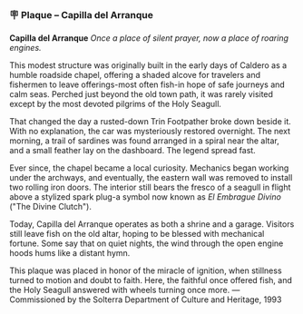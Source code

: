 ### 🪧 **Plaque – Capilla del Arranque**

**Capilla del Arranque**
*Once a place of silent prayer, now a place of roaring engines.*

This modest structure was originally built in the early days of Caldero as a humble roadside chapel, offering a shaded alcove for travelers and fishermen to leave offerings-most often fish-in hope of safe journeys and calm seas. Perched just beyond the old town path, it was rarely visited except by the most devoted pilgrims of the Holy Seagull.

That changed the day a rusted-down Trin Footpather broke down beside it. With no explanation, the car was mysteriously restored overnight. The next morning, a trail of sardines was found arranged in a spiral near the altar, and a small feather lay on the dashboard. The legend spread fast.

Ever since, the chapel became a local curiosity. Mechanics began working under the archways, and eventually, the eastern wall was removed to install two rolling iron doors. The interior still bears the fresco of a seagull in flight above a stylized spark plug-a symbol now known as *El Embrague Divino* ("The Divine Clutch").

Today, Capilla del Arranque operates as both a shrine and a garage. Visitors still leave fish on the old altar, hoping to be blessed with mechanical fortune. Some say that on quiet nights, the wind through the open engine hoods hums like a distant hymn.

This plaque was placed in honor of the miracle of ignition, when stillness turned to motion and doubt to faith.
Here, the faithful once offered fish, and the Holy Seagull answered with wheels turning once more.
— Commissioned by the Solterra Department of Culture and Heritage, 1993
